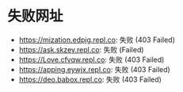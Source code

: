 # 失败网址
- https://mization.edpjg.repl.co: 失败 (403
Failed)
- https://ask.skzey.repl.co: 失败 (Failed)
- https://Love.cfvqw.repl.co: 失败 (403
Failed)
- https://apping.eywjx.repl.co: 失败 (403
Failed)
- https://deo.babox.repl.co: 失败 (403
Failed)
